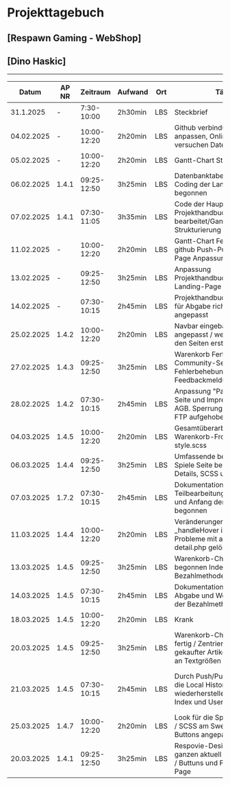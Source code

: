 # Projekttagebuch
## [Respawn Gaming - WebShop]

## [Dino Haskic]
---
| Datum      | AP NR | Zeitraum    | Aufwand | Ort | Tätigkeit                                                                                                    | Probleme                                                 | Quellen             |
|------------|-------|-------------|---------|-----|--------------------------------------------------------------------------------------------------------------|----------------------------------------------------------|---------------------|
| 31.1.2025  | -     | 7:30-10:00  | 2h30min | LBS | Steckbrief                                                                                                   | Ideenfindung                                             | [Projektmanagement] |
| 04.02.2025 | -     | 10:00-12:20 | 2h20min | LBS | Github verbindung testen, Huge anpassen, Online Hosting versuchen Daten hochzuladen                          | Daten beim Online Hosting hochladen                      | [Projektmanagement] |
| 05.02.2025 | -     | 10:00-12:20 | 2h20min | LBS | Gantt-Chart Strukturierung                                                                                   | ---                                                      | [Projektmanagement] |
| 06.02.2025 | 1.4.1 | 09:25-12:50 | 3h25min | LBS | Datenbanktabellen erstellt / Coding der Landing-Page begonnen                                                | ---                                                      | [GitHub]            |
| 07.02.2025 | 1.4.1 | 07:30-11:05 | 3h35min | LBS | Code der Hauptseite / Projekthandbuch bearbeitet/Gantt-Chart-Strukturierung abschließen                      | ---                                                      | [GitHub]            |
| 11.02.2025 | -     | 10:00-12:20 | 2h20min | LBS | Gantt-Chart Fertigstellung / github Push-Pull Tests / Landing-Page Anpassungen                               | ---                                                      | [Projektmanagement] |
| 13.02.2025 | -     | 09:25-12:50 | 3h25min | LBS | Anpassung Projekthandbuch/weitere Landing-Page Anpassungen                                                   | Projekthandbuch Einträge zu ungenau                      | [Projektmanagement] |
| 14.02.2025 | -     | 07:30-10:15 | 2h45min | LBS | Projekthandbuch bearbeitet und für Abgabe richtiggestellt / SCSS angepasst                                   | ---                                                      | [Projektmanagement] |
| 25.02.2025 | 1.4.2 | 10:00-12:20 | 2h20min | LBS | Navbar eingebaut/Design angepasst / weitere Index.php zu den Seiten erstellt                                 | ---                                                      | [GitHub]            |
| 27.02.2025 | 1.4.3 | 09:25-12:50 | 3h25min | LBS | Warenkorb Fertigstellung / Community-Seite Fehlerbehebung / Feedbackmeldungen-Styling                        | Warenkorb-Counter                                        | [Github]         | [GitHub]            |
| 28.02.2025 | 1.4.2 | 07:30-10:15 | 2h45min | LBS | Anpassung "Passwort vergessen" Seite und Impressum, DS und AGB. Sperrung Webseite durch FTP aufgehoben.      | ---                                                      | [GitHub]            |
| 04.03.2025 | 1.4.5 | 10:00-12:20 | 2h20min | LBS | Gesamtüberarbeitung Warenkorb-Frontend - Index und style.scss                                                | ---                                                      | [GitHub]            |
| 06.03.2025 | 1.4.4 | 09:25-12:50 | 3h25min | LBS | Umfassende bearbeitung der Spiele Seite begonnen / Index, Details, SCSS und JS                               | Liegen zur Zeit im GC und GM                             | [GitHub]            |
| 07.03.2025 | 1.7.2 | 07:30-10:15 | 2h45min | LBS | Dokumentation Teilbearbeitung/Inhaltsverzeichnis und Anfang der Dokumentation begonnen                       | ---                                                      | [GitHub]            |
| 11.03.2025 | 1.4.4 | 10:00-12:20 | 2h20min | LBS | Veränderungen an Spiele Seite / _handleHover im JS fast fertig / Probleme mit addToCart in detail.php gelöst | Hover- und Transformeffekt Probleme                      | [GitHub]            |
| 13.03.2025 | 1.4.5 | 09:25-12:50 | 3h25min | LBS | Warenkorb-CheckOut Seite begonnen Index und SCSS / Bezahlmethode steht noch aus                              |                                                          | [GitHub]            |
| 14.03.2025 | 1.4.5 | 07:30-10:15 | 2h45min | LBS | Dokumentation Inhaltsverzeichnis Abgabe und Weiterbearbeitung der Bezahlmethode FE                           | ---                                                      | [GitHub]            |
| 18.03.2025 | 1.4.5 | 10:00-12:20 | 2h20min | LBS | Krank                                                                                                        | ---                                                      | [GitHub]            |
| 20.03.2025 | 1.4.5 | 09:25-12:50 | 3h25min | LBS | Warenkorb-CheckOut Seite fast fertig / Zentrierung der Anzahl gekaufter Artikel / Anpassungen an Textgrößen  |                                                          | [GitHub]            |
| 21.03.2025 | 1.4.5 | 07:30-10:15 | 2h45min | LBS | Durch Push/Pull musste ich über die Local History Code wiederherstellen / Änderungen an Index und UserIndex  | Code konnte noch nicht zu 100% wiederhergestellt werden. | [GitHub]            |
| 25.03.2025 | 1.4.7 | 10:00-12:20 | 2h20min | LBS | Look für die Spiele Seite (Ratings) / SCSS am Sweetaltert und Rating Buttons angepasst                       | ---                                                      | [GitHub]            |
| 20.03.2025 | 1.4.1 | 09:25-12:50 | 3h25min | LBS | Respovie-Design nun auf der ganzen aktuell bestehenden Seite / Buttuns und Filter auf Admin-Page             |                                                          | [GitHub]            |
